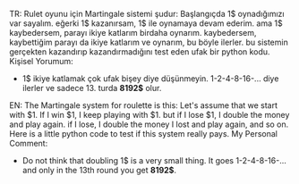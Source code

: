 TR: 
Rulet oyunu için Martingale sistemi şudur:
Başlangıçda 1$ oynadığımızı var sayalım.
eğerki 1$ kazanırsam, 1$ ile oynamaya devam ederim.
ama 1$ kaybedersem, parayı ikiye katlarım birdaha oynarım. kaybedersem, kaybettiğim parayı da ikiye katlarım ve oynarım, bu böyle ilerler.
bu sistemin gerçekten kazandırıp kazandırmadığını test eden ufak bir python kodu.
Kişisel Yorumum:
- 1$ ikiye katlamak çok ufak bişey diye düşünmeyin. 1-2-4-8-16-... diye ilerler ve sadece 13. turda **8192$** olur.

EN: 
The Martingale system for roulette is this:
Let's assume that we start with $1.
If I win $1, I keep playing with $1.
but if I lose $1, I double the money and play again. if I lose, I double the money I lost and play again, and so on.
Here is a little python code to test if this system really pays.
My Personal Comment:
- Do not think that doubling 1$ is a very small thing. It goes 1-2-4-8-16-... and only in the 13th round you get **8192$**.
